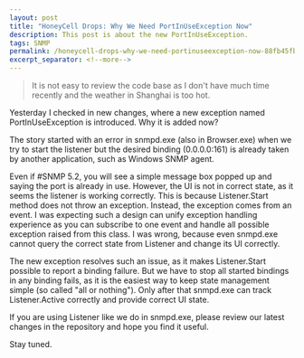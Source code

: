 ```yaml
---
layout: post
title: "HoneyCell Drops: Why We Need PortInUseException Now"
description: This post is about the new PortInUseException.
tags: SNMP
permalink: /honeycell-drops-why-we-need-portinuseexception-now-88fb45fb7962
excerpt_separator: <!--more-->
---
```

> It is not easy to review the code base as I don't have much time recently and the weather in Shanghai is too hot.

Yesterday I checked in new changes, where a new exception named PortInUseException is introduced. Why it is added now?
<!--more-->

The story started with an error in snmpd.exe (also in Browser.exe) when we try to start the listener but the desired binding (0.0.0.0:161) is already taken by another application, such as Windows SNMP agent.

Even if #SNMP 5.2, you will see a simple message box popped up and saying the port is already in use. However, the UI is not in correct state, as it seems the listener is working correctly. This is because Listener.Start method does not throw an exception. Instead, the exception comes from an event. I was expecting such a design can unify exception handling experience as you can subscribe to one event and handle all possible exception raised from this class. I was wrong, because even snmpd.exe cannot query the correct state from Listener and change its UI correctly.

The new exception resolves such an issue, as it makes Listener.Start possible to report a binding failure. But we have to stop all started bindings in any binding fails, as it is the easiest way to keep state management simple (so called "all or nothing"). Only after that snmpd.exe can track Listener.Active correctly and provide correct UI state.

If you are using Listener like we do in snmpd.exe, please review our latest changes in the repository and hope you find it useful.

Stay tuned.
